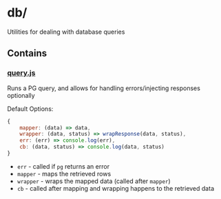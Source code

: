 # db/

Utilities for dealing with database queries

## Contains

### [query.js](query.js)

Runs a PG query, and allows for handling errors/injecting responses optionally

Default Options:

```javascript
{
    mapper: (data) => data,
    wrapper: (data, status) => wrapResponse(data, status),
    err: (err) => console.log(err),
    cb: (data, status) => console.log(data, status)
}
```

- `err` - called if `pg` returns an error
- `mapper` - maps the retrieved rows
- `wrapper` - wraps the mapped data (called after `mapper`)
- `cb` - called after mapping and wrapping happens to the retrieved data
